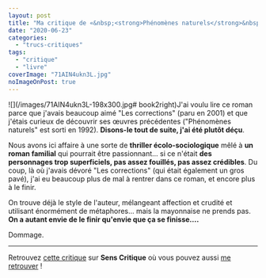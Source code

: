 ```yaml
---
layout: post
title: "Ma critique de «&nbsp;<strong>Phénomènes naturels</strong>&nbsp;» de <em>Jonathan Franzen</em>"
date: "2020-06-23"
categories: 
  - "trucs-critiques"
tags: 
  - "critique"
  - "livre"
coverImage: "71AIN4ukn3L.jpg"
noImageOnPost: true
---
```


![](/images/71AIN4ukn3L-198x300.jpg# book2right)J'ai voulu lire ce roman parce que j'avais beaucoup aimé "Les corrections" (paru en 2001) et que j'étais curieux de découvrir ses œuvres précédentes ("Phénomènes naturels" est sorti en 1992). **Disons-le tout de suite, j'ai été plutôt déçu**.

Nous avons ici affaire à une sorte de **thriller écolo-sociologique** mêlé à **un roman familial** qui pourrait être passionnant... si ce n'était **des personnages trop superficiels, pas assez fouillés, pas assez crédibles**. Du coup, là où j'avais dévoré "Les corrections" (qui était également un gros pavé), j'ai eu beaucoup plus de mal à rentrer dans ce roman, et encore plus à le finir.

On trouve déjà le style de l'auteur, mélangeant affection et crudité et utilisant énormément de métaphores... mais la mayonnaise ne prends pas. **On a autant envie de le finir qu'envie que ça se finisse....**

Dommage.

* * *

Retrouvez [cette critique](https://www.senscritique.com/livre/Phenomenes_naturels/critique/224139095) sur **Sens Critique** où vous pouvez aussi [me retrouver](http://www.senscritique.com/Arnaud_Malon) !
